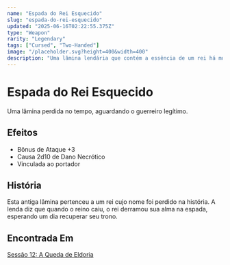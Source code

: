 ```yaml
---
name: "Espada do Rei Esquecido"
slug: "espada-do-rei-esquecido"
updated: "2025-06-16T02:22:55.375Z"
type: "Weapon"
rarity: "Legendary"
tags: ["Cursed", "Two-Handed"]
image: "/placeholder.svg?height=400&width=400"
description: "Uma lâmina lendária que contém a essência de um rei há muito esquecido, ele está furioso."
---
```


# Espada do Rei Esquecido

Uma lâmina perdida no tempo, aguardando o guerreiro legítimo.

## Efeitos

- Bônus de Ataque +3
- Causa 2d10 de Dano Necrótico
- Vinculada ao portador

## História

Esta antiga lâmina pertenceu a um rei cujo nome foi perdido na história. A lenda diz que quando o reino caiu, o rei derramou sua alma na espada, esperando um dia recuperar seu trono.

## Encontrada Em

[Sessão 12: A Queda de Eldoria](/sessions/session-12)


